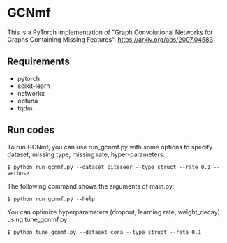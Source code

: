 # GCNmf
This is a PyTorch implementation of "Graph Convolutional Networks for Graphs Containing Missing Features".
https://arxiv.org/abs/2007.04583

## Requirements
- pytorch
- scikit-learn
- networkx
- optuna
- tqdm

## Run codes
To run GCNmf, you can use run_gcnmf.py with some options to specify dataset, missing type, missing rate, hyper-parameters:
```
$ python run_gcnmf.py --dataset citeseer --type struct --rate 0.1 --verbose
```
The following command shows the arguments of main.py:
```
$ python run_gcnmf.py --help
```
You can optimize hyperparameters (dropout, learning rate, weight_decay) using tune_gcnmf.py:
```
$ python tune_gcnmf.py --dataset cora --type struct --rate 0.1
```
